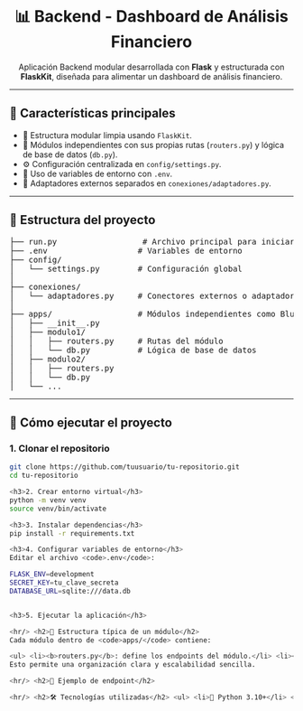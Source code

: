 <h1 align="center">📊 Backend - Dashboard de Análisis Financiero</h1>

<p align="center">
  Aplicación Backend modular desarrollada con <b>Flask</b> y estructurada con <b>FlaskKit</b>, diseñada para alimentar un dashboard de análisis financiero.
</p>

<hr/>

<h2>🚀 Características principales</h2>

<ul>
  <li>🔁 Estructura modular limpia usando <code>FlaskKit</code>.</li>
  <li>🧩 Módulos independientes con sus propias rutas (<code>routers.py</code>) y lógica de base de datos (<code>db.py</code>).</li>
  <li>⚙️ Configuración centralizada en <code>config/settings.py</code>.</li>
  <li>🔐 Uso de variables de entorno con <code>.env</code>.</li>
  <li>🔌 Adaptadores externos separados en <code>conexiones/adaptadores.py</code>.</li>
</ul>

<hr/>

<h2>📁 Estructura del proyecto</h2>

<pre>
├── run.py                  # Archivo principal para iniciar la app
├── .env                   # Variables de entorno
├── config/
│   └── settings.py        # Configuración global
│
├── conexiones/
│   └── adaptadores.py     # Conectores externos o adaptadores
│
├── apps/                  # Módulos independientes como Blueprints
│   ├── __init__.py
│   ├── modulo1/
│   │   ├── routers.py     # Rutas del módulo
│   │   └── db.py          # Lógica de base de datos
│   ├── modulo2/
│   │   ├── routers.py
│   │   └── db.py
│   └── ...
</pre>

<hr/>

<h2>🧪 Cómo ejecutar el proyecto</h2>

<h3>1. Clonar el repositorio</h3>

```bash
git clone https://github.com/tuusuario/tu-repositorio.git
cd tu-repositorio

<h3>2. Crear entorno virtual</h3>
python -m venv venv
source venv/bin/activate

<h3>3. Instalar dependencias</h3>
pip install -r requirements.txt

<h3>4. Configurar variables de entorno</h3>
Editar el archivo <code>.env</code>:

FLASK_ENV=development
SECRET_KEY=tu_clave_secreta
DATABASE_URL=sqlite:///data.db


<h3>5. Ejecutar la aplicación</h3>

<hr/> <h2>🧱 Estructura típica de un módulo</h2>
Cada módulo dentro de <code>apps/</code> contiene:

<ul> <li><b>routers.py</b>: define los endpoints del módulo.</li> <li><b>db.py</b>: contiene funciones para manejar la base de datos.</li> </ul>
Esto permite una organización clara y escalabilidad sencilla.

<hr/> <h2>📂 Ejemplo de endpoint</h2>

<hr/> <h2>🛠️ Tecnologías utilizadas</h2> <ul> <li>🐍 Python 3.10+</li> <li>🔥 Flask</li> <li>🧰 FlaskKit</li> <li>🔐 python-dotenv</li> <li>🛢️ SQLAlchemy u otro ORM (dependiendo del módulo)</li> </ul> <hr/> <h2>🤝 Contribuciones</h2> <p>Las contribuciones son bienvenidas. Si deseas mejorar este proyecto, puedes:</p> <ul> <li>📥 Crear un <code>Pull Request</code></li> <li>🐞 Reportar un <code>Issue</code></li> </ul> <hr/> <h2>📄 Licencia</h2> <p>Este proyecto está licenciado bajo la <b>MIT License</b>.</p> <hr/> <h2>✉️ Contacto</h2> <ul> <li>Email: <a href="mailto:tuemail@ejemplo.com">tuemail@ejemplo.com</a></li> <li>GitHub: <a href="https://github.com/tuusuario" target="_blank">@tuusuario</a></li> </ul> ```


